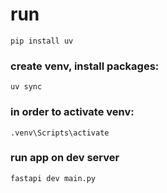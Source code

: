 # run 
```pip install uv```

### create venv, install packages:

```uv sync```

### in order to activate venv:

```.venv\Scripts\activate ```

### run app on dev server
```fastapi dev main.py```